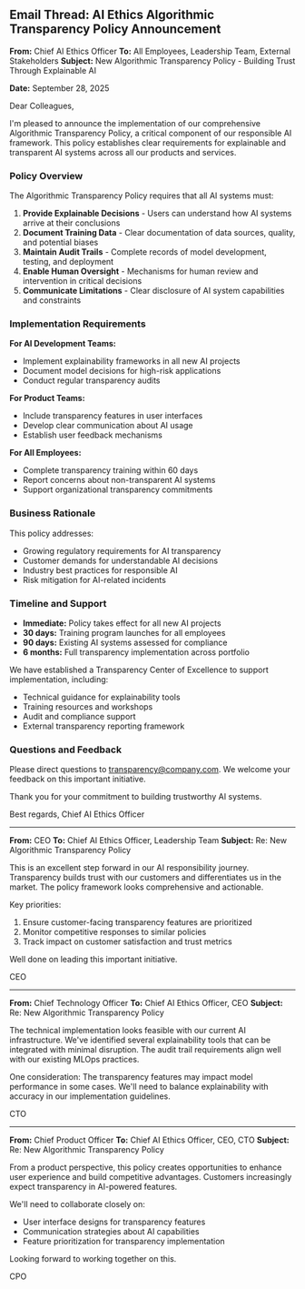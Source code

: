## Email Thread: AI Ethics Algorithmic Transparency Policy Announcement

**From:** Chief AI Ethics Officer
**To:** All Employees, Leadership Team, External Stakeholders
**Subject:** New Algorithmic Transparency Policy - Building Trust Through Explainable AI

**Date:** September 28, 2025

Dear Colleagues,

I'm pleased to announce the implementation of our comprehensive Algorithmic Transparency Policy, a critical component of our responsible AI framework. This policy establishes clear requirements for explainable and transparent AI systems across all our products and services.

### Policy Overview

The Algorithmic Transparency Policy requires that all AI systems must:

1. **Provide Explainable Decisions** - Users can understand how AI systems arrive at their conclusions
2. **Document Training Data** - Clear documentation of data sources, quality, and potential biases
3. **Maintain Audit Trails** - Complete records of model development, testing, and deployment
4. **Enable Human Oversight** - Mechanisms for human review and intervention in critical decisions
5. **Communicate Limitations** - Clear disclosure of AI system capabilities and constraints

### Implementation Requirements

**For AI Development Teams:**
- Implement explainability frameworks in all new AI projects
- Document model decisions for high-risk applications
- Conduct regular transparency audits

**For Product Teams:**
- Include transparency features in user interfaces
- Develop clear communication about AI usage
- Establish user feedback mechanisms

**For All Employees:**
- Complete transparency training within 60 days
- Report concerns about non-transparent AI systems
- Support organizational transparency commitments

### Business Rationale

This policy addresses:
- Growing regulatory requirements for AI transparency
- Customer demands for understandable AI decisions
- Industry best practices for responsible AI
- Risk mitigation for AI-related incidents

### Timeline and Support

- **Immediate:** Policy takes effect for all new AI projects
- **30 days:** Training program launches for all employees
- **90 days:** Existing AI systems assessed for compliance
- **6 months:** Full transparency implementation across portfolio

We have established a Transparency Center of Excellence to support implementation, including:
- Technical guidance for explainability tools
- Training resources and workshops
- Audit and compliance support
- External transparency reporting framework

### Questions and Feedback

Please direct questions to transparency@company.com. We welcome your feedback on this important initiative.

Thank you for your commitment to building trustworthy AI systems.

Best regards,
Chief AI Ethics Officer

---

**From:** CEO
**To:** Chief AI Ethics Officer, Leadership Team
**Subject:** Re: New Algorithmic Transparency Policy

This is an excellent step forward in our AI responsibility journey. Transparency builds trust with our customers and differentiates us in the market. The policy framework looks comprehensive and actionable.

Key priorities:
1. Ensure customer-facing transparency features are prioritized
2. Monitor competitive responses to similar policies
3. Track impact on customer satisfaction and trust metrics

Well done on leading this important initiative.

CEO

---

**From:** Chief Technology Officer
**To:** Chief AI Ethics Officer, CEO
**Subject:** Re: New Algorithmic Transparency Policy

The technical implementation looks feasible with our current AI infrastructure. We've identified several explainability tools that can be integrated with minimal disruption. The audit trail requirements align well with our existing MLOps practices.

One consideration: The transparency features may impact model performance in some cases. We'll need to balance explainability with accuracy in our implementation guidelines.

CTO

---

**From:** Chief Product Officer
**To:** Chief AI Ethics Officer, CEO, CTO
**Subject:** Re: New Algorithmic Transparency Policy

From a product perspective, this policy creates opportunities to enhance user experience and build competitive advantages. Customers increasingly expect transparency in AI-powered features.

We'll need to collaborate closely on:
- User interface designs for transparency features
- Communication strategies about AI capabilities
- Feature prioritization for transparency implementation

Looking forward to working together on this.

CPO
